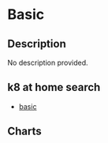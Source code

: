# Basic

## Description

No description provided.

## k8 at home search

- [basic](https://nanne.dev/k8s-at-home-search/#/basic)

## Charts


